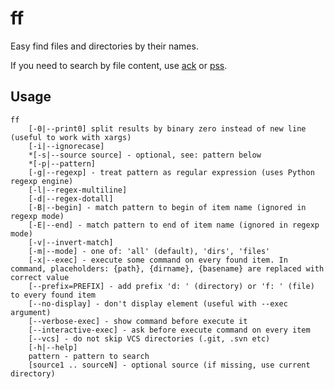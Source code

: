 ff
==

Easy find files and directories by their names.

If you need to search by file content, use [ack](https://github.com/petdance/ack) or [pss](https://github.com/eliben/pss).

Usage
-----

    ff 
        [-0|--print0] split results by binary zero instead of new line (useful to work with xargs)
        [-i|--ignorecase]
        *[-s|--source source] - optional, see: pattern below
        *[-p|--pattern]
        [-g|--regexp] - treat pattern as regular expression (uses Python regexp engine)
        [-l|--regex-multiline]
        [-d|--regex-dotall]
        [-B|--begin] - match pattern to begin of item name (ignored in regexp mode)
        [-E|--end] - match pattern to end of item name (ignored in regexp mode)
        [-v|--invert-match]
        [-m|--mode] - one of: 'all' (default), 'dirs', 'files'
        [-x|--exec] - execute some command on every found item. In command, placeholders: {path}, {dirname}, {basename} are replaced with correct value
        [--prefix=PREFIX] - add prefix 'd: ' (directory) or 'f: ' (file) to every found item
        [--no-display] - don't display element (useful with --exec argument)
        [--verbose-exec] - show command before execute it
        [--interactive-exec] - ask before execute command on every item
        [--vcs] - do not skip VCS directories (.git, .svn etc)
        [-h|--help]
        pattern - pattern to search
        [source1 .. sourceN] - optional source (if missing, use current directory)
